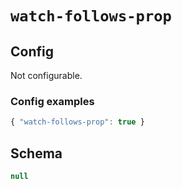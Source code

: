 
# `watch-follows-prop`

## Config
Not configurable.

### Config examples
```ts
{ "watch-follows-prop": true }
```

## Schema
```ts
null
```